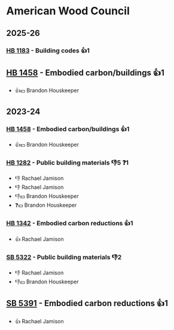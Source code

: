 # American Wood Council
## 2025-26

### [HB 1183](/bill/2025-26/hb/1183/) - Building codes 👍1  

## [HB 1458](/bill/2025-26/hb/1458/) - Embodied carbon/buildings 👍1  
* 👍💵 Brandon Houskeeper

## 2023-24

### [HB 1458](/bill/2023-24/hb/1458/) - Embodied carbon/buildings 👍1  
* 👍💵 Brandon Houskeeper

### [HB 1282](/bill/2023-24/hb/1282/) - Public building materials  👎5 ❓1
* 👎 Rachael Jamison
* 👎 Rachael Jamison
* 👎💵 Brandon Houskeeper
* ❓💵 Brandon Houskeeper

### [HB 1342](/bill/2023-24/hb/1342/) - Embodied carbon reductions 👍1  
* 👍 Rachael Jamison

### [SB 5322](/bill/2023-24/sb/5322/) - Public building materials  👎2 
* 👎 Rachael Jamison
* 👎💵 Brandon Houskeeper

## [SB 5391](/bill/2023-24/sb/5391/) - Embodied carbon reductions 👍1  
* 👍 Rachael Jamison
